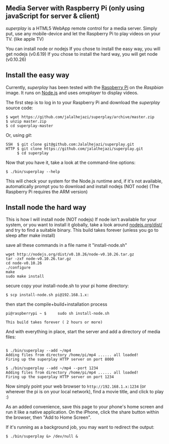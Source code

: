 ## Media Server with Raspberry Pi  (only using javaScript for server & client) 

*superplay* is a HTML5 WebApp remote control for a media
server. Simply put, use any mobile-device and let the Raspberry Pi to
play videos on your TV. (like apple TV)

You can install node or nodejs
If you chose to install the easy way, you will get nodejs (v0.6.19)
If you chose to install the hard way, you will get node   (v0.10.26)



## Install the easy way

Currently, *superplay* has been tested with the
[Raspberry Pi](http://www.raspberrypi.org/) on the
*Raspbian* image. It runs on [Node.js](http://nodejs.org)
and uses *omxplayer* to display videos.

The first step is to log in to your Raspberry Pi and
download the *superplay* source code:

~~~
$ wget https://github.com/jalalhejazi/superplay/archive/master.zip
$ unzip master.zip
$ cd superplay-master
~~~

Or, using *git*:

			
~~~
SSH  $ git clone git@github.com:Jalalhejazi/superplay.git
HTTP $ git clone https://github.com/jalalhejazi/superplay.git
	 $ cd superplay
~~~

Now that you have it, take a look at the command-line options:

~~~
$ ./bin/superplay --help
~~~

This will check your system for the Node.js runtime and, if
it's not available, automatically prompt you to download and
install nodejs (NOT node) (The Raspberry Pi requires the ARM version)


## Install node the hard way

This is how I will install node (NOT nodejs) 
If node isn't available for your system, or you
want to install it globally, take a look around
[nodejs.org/dist/](http://nodejs.org/dist/) and try to find
a suitable binary. 
This build takes forever (unless you go to sleep after make install)

save all these commands in a file name it "install-node.sh"

~~~
wget http://nodejs.org/dist/v0.10.26/node-v0.10.26.tar.gz
tar -zxf node-v0.10.26.tar.gz
cd node-v0.10.26
./configure
make
sudo make install
~~~

secure copy your install-node.sh to your pi home directory: 

~~~
$ scp install-node.sh pi@192.168.1.x:  

~~~

then start the compile+build+installation process 

~~~
pi@raspberrypi ~ $     sudo sh install-node.sh

This build takes forever ( 2 hours or more)

~~~


And with everything in place, start the server and add a
directory of media files:

~~~

$ ./bin/superplay --add ~/mp4
Adding files from directory /home/pi/mp4 ...... all loaded!
Firing up the superplay HTTP server on port 8000

$ ./bin/superplay --add ~/mp4 --port 1234
Adding files from directory /home/pi/mp4 ...... all loaded!
Firing up the superplay HTTP server on port 1234

~~~

Now simply point your web browser to `http://192.168.1.x:1234`
(or wherever the pi is on your local network), find a
movie title, and click to play :)

As an added convenience, save this page to your phone's home
screen and run it like a native application. On the iPhone,
click the share button within the browser, then "Add to Home Screen".

If it's running as a background job, you may want to redirect the output:

~~~
$ ./bin/superplay &> /dev/null &
~~~
